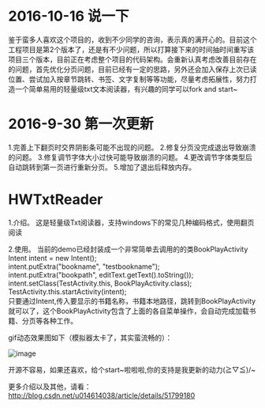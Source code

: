 
 # 2016-10-16 说一下
鉴于蛮多人喜欢这个项目的，收到不少同学的咨询，表示真的满开心的。目前这个工程项目是第2个版本了，还是有不少问题，所以打算接下来的时间抽时间重写该项目三个版本，目前正在考虑整个项目的代码架构。会重新认真考虑改善目前存在的问题，首先优化分页问题，目前已经有一定的思路，另外还会加入保存上次已读位置、尝试加入按章节跳转、书签、文字复制等等功能，尽量考虑拓展性，努力打造一个简单易用的轻量级txt文本阅读器，有兴趣的同学可以fork and start~

 # 2016-9-30 第一次更新
 
1.完善上下翻页时交界阴影条可能不出现的问题。
2.修复分页没完成退出导致崩溃的问题。
3.修复调节字体大小过快可能导致崩溃的问题。
4.更改调节字体类型后自动跳转到第一页进行重新分页。
5.增加了退出后释放内存。




# HWTxtReader

1.介绍。
这是轻量级Txt阅读器，支持windows下的常见几种编码格式，使用翻页阅读

2.使用。
当前的demo已经封装成一个非常简单去调用的的类BookPlayActivity
Intent intent = new Intent();  
intent.putExtra("bookname", "testbookname");  
intent.putExtra("bookpath", editText.getText().toString());  
intent.setClass(TestActivity.this, BookPlayActivity.class);  
TestActivity.this.startActivity(intent);  
只要通过Intent,传入要显示的书籍名称，书籍本地路径，跳转到BookPlayActivity就可以了，这个BookPlayActivity包含了上面的各自菜单操作，会自动完成加载书籍、分页等各种工作。


gif动态效果图如下（模拟器太卡了，其实蛮流畅的）：

![image](https://github.com/bifan-wei/HWTxtReader/blob/master/reader.gif)


开源不容易，如果还喜欢，给个start~啦啦啦,你的支持是我更新的动力\(≧▽≦)/~

更多介绍以及其他，请看：http://blog.csdn.net/u014614038/article/details/51799180
